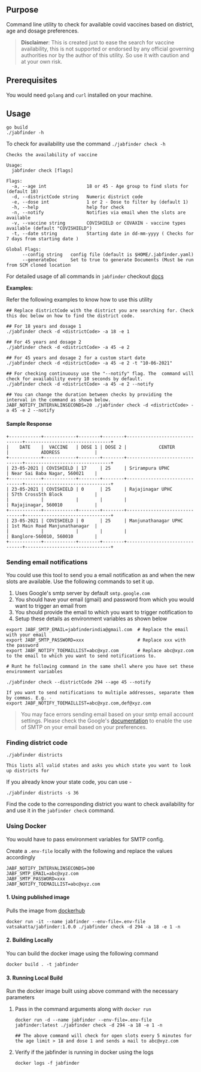 ## Purpose

Command line utility to check for available covid vaccines based on district, age and dosage preferences.

> **Disclaimer**: This is created just to ease the search for vaccine availability, this is not supported or endorsed by any official governing authorities nor by the author of this utility. So use it with caution and at your own risk.

## Prerequisites

You would need `golang` and `curl` installed on your machine.

## Usage

```
go build
./jabfinder -h
```

To check for availability use the command `./jabfinder check -h`

```
Checks the availability of vaccine

Usage:
  jabfinder check [flags]

Flags:
  -a, --age int               18 or 45 - Age group to find slots for (default 18)
  -d, --districtCode string   Numeric district code
  -e, --dose int              1 or 2 - Dose to filter by (default 1)
  -h, --help                  help for check
  -n, --notify                Notifies via email when the slots are available
  -v, --vaccine string        COVISHIELD or COVAXIN - vaccine types available (default "COVISHIELD")
  -t, --date string           Starting date in dd-mm-yyyy ( Checks for 7 days from starting date )

Global Flags:
      --config string   config file (default is $HOME/.jabfinder.yaml)
      --generateDoc     Set to true to generate Documents (Must be run from SCM cloned location
```

For detailed usage of all commands in `jabfinder` checkout [docs](./docs)

**Examples:**

Refer the following examples to know how to use this utility

```
## Replace districtCode with the district you are searching for. Check this doc below on how to find the district code.

## For 18 years and dosage 1
./jabfinder check -d <districtCode> -a 18 -e 1

## For 45 years and dosage 2
./jabfinder check -d <districtCode> -a 45 -e 2

## For 45 years and dosage 2 for a custom start date
./jabfinder check -d <districtCode> -a 45 -e 2 -t "10-06-2021"

## For checking continuousy use the "--notify" flag. The  command will check for availability every 10 seconds by default. 
./jabfinder check -d <districtCode> -a 45 -e 2 --notify

## You can change the duration between checks by providing the interval in the command as shown below.
JABF_NOTIFY_INTERVALINSECONDS=20 ./jabfinder check -d <districtCode> -a 45 -e 2 --notify 
```

#### Sample Response

```
+------------+------------+--------+--------+-------------------------------+--------------------------------+
|    DATE    |  VACCINE   | DOSE 1 | DOSE 2 |            CENTER             |            ADDRESS             |
+------------+------------+--------+--------+-------------------------------+--------------------------------+
| 23-05-2021 | COVISHIELD | 17     | 25     | Srirampura UPHC               | Near Sai Baba Nagar, 560021    |
+------------+------------+--------+--------+-------------------------------+--------------------------------+
| 23-05-2021 | COVISHIELD | 0      | 25     | Rajajinagar UPHC              | 57th Cross5th Block            |
|            |            |        |        |                               | Rajajinagar, 560010            |
+------------+------------+--------+--------+-------------------------------+--------------------------------+
| 23-05-2021 | COVISHIELD | 0      | 25     | Manjunathanagar UPHC          | 1st Main Road Manjunathanagar  |
|            |            |        |        |                               | Banglore-560010, 560010        |
+------------+------------+--------+--------+-------------------------------+--------------------------------+
```

### Sending email notifications

You could use this tool to send you a email notification as and when the new slots are available. Use the following
commands to set it up.

1. Uses Google's smtp server by default `smtp.google.com`
2. You should have your email (gmail) and password from which you would want to trigger an email from
3. You should provide the email to which you want to trigger notification to
4. Setup these details as environment variables as shown below

```
export JABF_SMTP_EMAIL=jabfinderindia@gmail.com  # Replace the email with your email
export JABF_SMTP_PASSWORD=xxx                    # Replace xxx with the password
export JABF_NOTIFY_TOEMAILLIST=abc@xyz.com       # Replace abc@xyz.com to the email to which you want to send notifications to.

# Runt he following command in the same shell where you have set these environment variables

./jabfinder check --districtCode 294 --age 45 --notify

If you want to send notifications to multiple addresses, separate them by commas. E.g. - 
export JABF_NOTIFY_TOEMAILLIST=abc@xyz.com,def@xyz.com
```

> You may face errors sending email based on your smtp email account settings. Please check the Google's [documentation](https://support.google.com/mail/answer/7126229) to enable the use of SMTP on your email based on your preferences.

### Finding district code

```
./jabfinder districts

This lists all valid states and asks you which state you want to look up districts for
```

If you already know your state code, you can use -

```
./jabfinder districts -s 36
```

Find the code to the corresponding district you want to check availability for and use it in the `jabfinder check`
command.

### Using Docker

You would have to pass environment variables for SMTP config.

Create a `.env-file` locally with the following and replace the values accordingly

```
JABF_NOTIFY_INTERVALINSECONDS=300
JABF_SMTP_EMAIL=abc@xyz.com
JABF_SMTP_PASSWORD=xxx
JABF_NOTIFY_TOEMAILLIST=abc@xyz.com
```  

#### 1. Using published image

Pulls the image from [dockerhub](https://hub.docker.com/repository/docker/vatsakatta/jabfinder)

```
docker run -it --name jabfinder --env-file=.env-file vatsakatta/jabfinder:1.0.0 ./jabfinder check -d 294 -a 18 -e 1 -n
```

#### 2. Building Locally

You can build the docker image using the following command

```
docker build . -t jabfinder
```

#### 3. Running Local Build

Run the docker image built using above command with the necessary parameters 

1. Pass in the command arguments along with `docker run`
   ```
   docker run -d --name jabfinder --env-file=.env-file jabfinder:latest ./jabfinder check -d 294 -a 18 -e 1 -n
  
   ## The above command will check for open slots every 5 minutes for the age limit > 18 and dose 1 and sends a mail to abc@xyz.com
   ```

2. Verify if the jabfinder is running in docker using the logs

    ```
    docker logs -f jabfinder    
    ``` 

 



